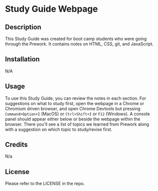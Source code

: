 # Study Guide Webpage

## Description
This Study Guide was created for boot camp students who were going through the Prework. It contains notes on HTML, CSS, git, and JavaScript.

## Installation
N/A

## Usage
To use this Study Guide, you can review the notes in each section. For suggestions on what to study first, open the webpage in a Chrome or Chromium driven browser, and open Chrome Devtools but pressing `Command+Option+I` (MacOS) or `Ctrl+Shift+I` or `F12` (Windows). A console panel should appear either below or beside the webpage within the browser. There you'll see a list of topics we learned from Prework along with a suggestion on which topic to study/revise first.

## Credits
N/a

## License
Please refer to the LICENSE in the repo.